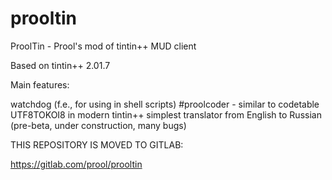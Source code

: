 # prooltin
ProolTin - Prool's mod of tintin++ MUD client

Based on tintin++ 2.01.7

Main features:

watchdog (f.e., for using in shell scripts)
#proolcoder - similar to codetable UTF8TOKOI8 in modern tintin++
simplest translator from English to Russian (pre-beta, under construction, many bugs)

THIS REPOSITORY IS MOVED TO GITLAB:

https://gitlab.com/prool/prooltin

